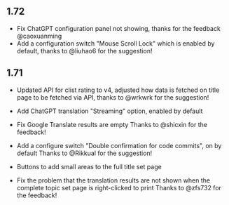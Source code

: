 ## 1.72

- Fix ChatGPT configuration panel not showing, thanks for the feedback @caoxuanming
- Add a configuration switch "Mouse Scroll Lock" which is enabled by default, thanks to @liuhao6 for the suggestion!

## 1.71

- Updated API for clist rating to v4, adjusted how data is fetched on title page to be fetched via API, thanks to @wrkwrk for the suggestion!

- Add ChatGPT translation "Streaming" option, enabled by default

- Fix Google Translate results are empty Thanks to @shicxin for the feedback!

- Add a configure switch "Double confirmation for code commits", on by default Thanks to @Rikkual for the suggestion!

- Buttons to add small areas to the full title set page

- Fix the problem that the translation results are not shown when the complete topic set page is right-clicked to print Thanks to @zfs732 for the feedback!

